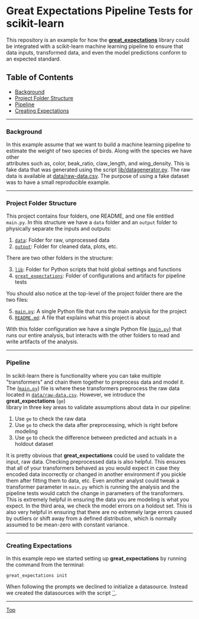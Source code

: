 # Great Expectations Pipeline Tests for scikit-learn

This repository is an example for how the [**great_expectations**](https://github.com/great-expectations/great_expectations) 
library could be integrated with a scikit-learn machine learning pipeline to ensure that data 
inputs, transformed data, and even the model predictions conform to an expected standard. 

## Table of Contents

 - [Background](#background)
 - [Project Folder Structure](#project-folder-structure)
 - [Pipeline](#pipeline)
 - [Creating Expectations](#creating-expectations)


---

### Background

In this example assume that we want to build a machine learning pipeline to 
estimate the weight of two species of birds. Along with the species we have other  
attributes such as, color, beak_ratio, claw_length, and wing_density. This is fake 
data that was generated using the script [lib/datagenerator.py](./lib/datagenerator.py). 
The raw data is available at [data/raw-data.csv](./data/raw-data.csv). The purpose 
of using a fake dataset was to have a small reproducible example.


---

### Project Folder Structure

This project contains four folders, one README, and one file entitled `main.py`. 
In this structure we have a `data` folder and an `output` folder to physically separate 
the inputs and outputs:  

1.  [`data`](./data): Folder for raw, unprocessed data
2.  [`output`](./output): Folder for cleaned data, plots, etc.

There are two other folders in the structure:

3. [`lib`](./lib): Folder for Python scripts that hold global settings and functions
4. [`great_expectations`](./great_expectations): Folder of configurations and artifacts for pipeline tests
  
You should also notice at the top-level of the project folder there are the two files: 

5. [`main.py`](main.py): A single Python file that runs the main analysis for the project 
6. [`README.md`](README.md): A file that explains what this project is about

With this folder configuration we have a single Python file ([`main.py`](main.py)) that runs 
our entire analysis, but interacts with the other folders to read and write artifacts 
of the analysis. 

---

### Pipeline

In scikit-learn there is functionality where you can take multiple "transformers" 
and chain them together to preprocess data and model it. The ([`main.py`](main.py)) 
file is where these transformers preprocess the raw data located in 
[`data/raw-data.csv`](./data/raw-data.csv). However, we introduce the **great_expectations** (`ge`)  
library in three key areas to validate assumptions about data in our pipeline: 

1. Use `ge` to check the raw data
2. Use `ge` to check the data after preprocessing, which is right before modeling
3. Use `ge` to check the difference between predicted and actuals in a holdout dataset

It is pretty obvious that **great_expectations** could be used to validate the input, raw data. 
Checking preprocessed data is also helpful. This ensures that all of your transformers 
behaved as you would expect in case they encoded data incorrectly or changed in another 
environment if you pickle them after fitting them to data, etc. Even another analyst 
could tweak a transformer parameter in `main.py` which is running the analysis and 
the pipeline tests would catch the change in parameters of the transformers. This is 
extremely helpful in ensuring the data you are modeling is what you expect. In the third 
area, we check the model errors on a holdout set. This is also very helpful in 
ensuring that there are no extremely large errors caused by outliers or shift away 
from a defined distribution, which is normally assumed to be mean-zero with constant 
variance.

---

### Creating Expectations

In this example repo we started setting up **great_expectations** by running the 
command from the terminal: 

```
great_expectations init
```

When following the prompts we declined to initialize a datasource. Instead we 
created the datasources with the script [``](). 




---

[Top](#great-expectations-pipeline-tests-for-scikit-learn)